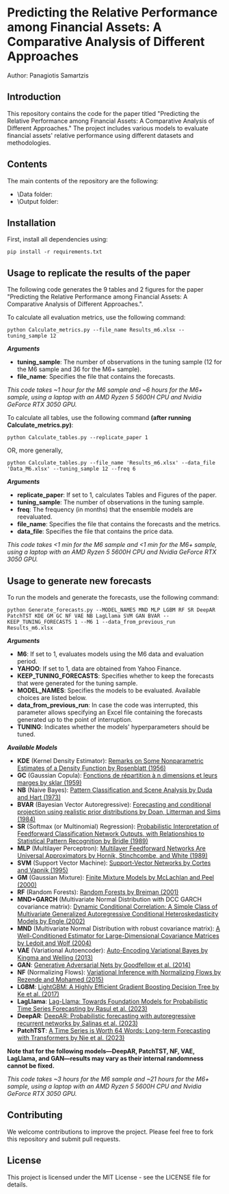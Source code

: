 # Predicting the Relative Performance among Financial Assets: A Comparative Analysis of Different Approaches 

Author: Panagiotis Samartzis

## Introduction
This repository contains the code for the paper titled "Predicting the Relative Performance among Financial Assets: A Comparative Analysis of Different Approaches." The project includes various models to evaluate financial assets' relative performance using different datasets and methodologies.

## Contents
The main contents of the repository are the following:
- \Data folder:
- \Output folder:


## Installation
First, install all dependencies using:

```
pip install -r requirements.txt
```

## Usage to replicate the results of the paper
The following code generates the 9 tables and 2 figures for the paper "Predicting the Relative Performance among Financial Assets: A Comparative Analysis of Different Approaches.". 

To calculate all evaluation metrics, use the following command:

```
python Calculate_metrics.py --file_name Results_m6.xlsx --tuning_sample 12
```

***Arguments***

- **tuning_sample**: The number of observations in the tuning sample (12 for the M6 sample and 36 for the M6+ sample).
- **file_name**: Specifies the file that contains the forecasts.

*This code takes ~1 hour for the M6 sample and ~6 hours for the M6+ sample, using a laptop with an AMD Ryzen 5 5600H CPU and Nvidia GeForce RTX 3050 GPU.*


To calculate all tables, use the following command **(after running Calculate_metrics.py)**:

```
python Calculate_tables.py --replicate_paper 1
```
OR, more generally,
```
python Calculate_tables.py --file_name 'Results_m6.xlsx' --data_file 'Data_M6.xlsx' --tuning_sample 12 --freq 6
```

***Arguments***

- **replicate_paper**: If set to 1, calculates Tables and Figures of the paper.
- **tuning_sample**: The number of observations in the tuning sample.
- **freq**: The frequency (in months) that the ensemble models are reevaluated.
- **file_name**: Specifies the file that contains the forecasts and the metrics.
- **data_file**: Specifies the file that contains the price data.

*This code takes <1 min for the M6 sample and <1 min for the M6+ sample, using a laptop with an AMD Ryzen 5 5600H CPU and Nvidia GeForce RTX 3050 GPU.*

## Usage to generate new forecasts
To run the models and generate the forecasts, use the following command:

```
python Generate_forecasts.py --MODEL_NAMES MND MLP LGBM RF SR DeepAR PatchTST KDE GM GC NF VAE NB LagLlama SVM GAN BVAR --KEEP_TUNING_FORECASTS 1 --M6 1 --data_from_previous_run Results_m6.xlsx
```

***Arguments***

- **M6**: If set to 1, evaluates models using the M6 data and evaluation period.
- **YAHOO**: If set to 1, data are obtained from Yahoo Finance.
- **KEEP_TUNING_FORECASTS**: Specifies whether to keep the forecasts that were generated for the tuning sample.
- **MODEL_NAMES**: Specifies the models to be evaluated. Available choices are listed below.
- **data_from_previous_run**: In case the code was interrupted, this parameter allows specifying an Excel file containing the forecasts generated up to the point of interruption.
- **TUNING**: Indicates whether the models' hyperparameters should be tuned.
  
***Available Models***

- **KDE** (Kernel Density Estimator): [Remarks on Some Nonparametric Estimates of a Density Function by Rosenblatt (1956)](https://www.jstor.org/stable/2237390)
- **GC** (Gaussian Copula): [Fonctions de répartition à n dimensions et leurs marges by sklar (1959)](https://hal.science/hal-04094463/document)
- **NB** (Naive Bayes): [Pattern Classification and Scene Analysis by Duda and Hart (1973)](https://www.semanticscholar.org/paper/Pattern-classification-and-scene-analysis-Duda-Hart/b07ce649d6f6eb636872527104b0209d3edc8188)
- **BVAR** (Bayesian Vector Autoregressive): [Forecasting and conditional projection using realistic prior distributions by Doan, Litterman and Sims (1984)](https://papers.ssrn.com/sol3/papers.cfm?abstract_id=305579)
- **SR** (Softmax (or Multinomial) Regression): [Probabilistic Interpretation of Feedforward Classification Network Outputs, with Relationships to Statistical Pattern Recognition by Bridle (1989)](https://link.springer.com/chapter/10.1007/978-3-642-76153-9_28)
- **MLP** (Multilayer Perceptron): [Multilayer Feedforward Networks Are Universal Approximators by Hornik, Stinchcombe, and White (1989)](https://www.nature.com/articles/323533a0)
- **SVM** (Support Vector Machine): [Support-Vector Networks by Cortes and Vapnik (1995)](https://link.springer.com/article/10.1007/BF00994018)
- **GM** (Gaussian Mixture): [Finite Mixture Models by McLachlan and Peel (2000)](https://www.wiley.com/en-us/Finite+Mixture+Models-p-9780471006268)
- **RF** (Random Forests): [Random Forests by Breiman (2001)](https://link.springer.com/article/10.1023/A:1010933404324)
- **MND+GARCH** (Multivariate Normal Distribution with DCC GARCH covariance matrix): [Dynamic Conditional Correlation: A Simple Class of Multivariate Generalized Autoregressive Conditional Heteroskedasticity Models by Engle (2002)](https://papers.ssrn.com/sol3/papers.cfm?abstract_id=236998)
- **MND** (Multivariate Normal Distribution with robust covariance matrix): [A Well-Conditioned Estimator for Large-Dimensional Covariance Matrices by Ledoit and Wolf (2004)](https://www.sciencedirect.com/science/article/pii/S0047259X03000964)
- **VAE** (Variational Autoencoder): [Auto-Encoding Variational Bayes by Kingma and Welling (2013)](https://arxiv.org/abs/1312.6114)
- **GAN**: [Generative Adversarial Nets by Goodfellow et al. (2014)](https://arxiv.org/abs/1406.2661)
- **NF** (Normalizing Flows): [Variational Inference with Normalizing Flows by Rezende and Mohamed (2015)](https://arxiv.org/abs/1505.05770)
- **LGBM**: [LightGBM: A Highly Efficient Gradient Boosting Decision Tree by Ke et al. (2017)](https://proceedings.neurips.cc/paper_files/paper/2017/file/6449f44a102fde848669bdd9eb6b76fa-Paper.pdf)
- **LagLlama**: [Lag-Llama: Towards Foundation Models for Probabilistic Time Series Forecasting by Rasul et al. (2023)](https://arxiv.org/abs/2310.08278)
- **DeepAR**: [DeepAR: Probabilistic forecasting with autoregressive recurrent networks by Salinas et al. (2023)](https://arxiv.org/abs/1704.04110)
- **PatchTST**: [A Time Series is Worth 64 Words: Long-term Forecasting with Transformers by Nie et al. (2023)](https://arxiv.org/abs/2211.14730)

**Note that for the following models—DeepAR, PatchTST, NF, VAE, LagLlama, and GAN—results may vary as their internal randomness cannot be fixed.**

*This code takes ~3 hours for the M6 sample and ~21 hours for the M6+ sample, using a laptop with an AMD Ryzen 5 5600H CPU and Nvidia GeForce RTX 3050 GPU.*


## Contributing
We welcome contributions to improve the project. Please feel free to fork this repository and submit pull requests.

## License
This project is licensed under the MIT License - see the LICENSE file for details.
